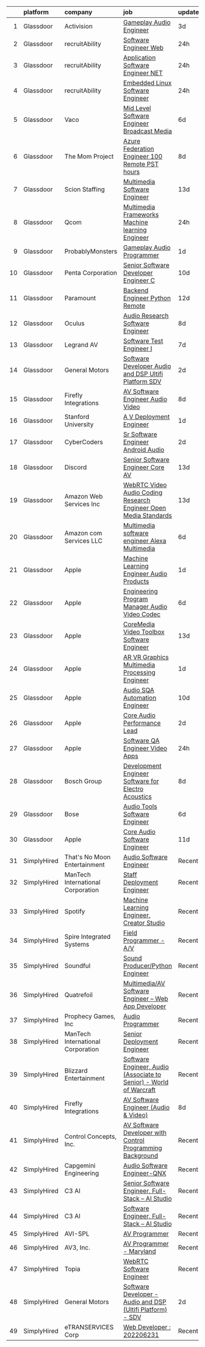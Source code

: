 

|    | platform    | company                           | job                                                                                                                                                                                                                                                                                                                                                                                                                                                                                                                                                                                                                                                                                                                                                                                                                                                                                                                                                                                                                                                                                                                                                                                                                                                                                                                                                                                                 | update_time   | location           |
|---:|:------------|:----------------------------------|:----------------------------------------------------------------------------------------------------------------------------------------------------------------------------------------------------------------------------------------------------------------------------------------------------------------------------------------------------------------------------------------------------------------------------------------------------------------------------------------------------------------------------------------------------------------------------------------------------------------------------------------------------------------------------------------------------------------------------------------------------------------------------------------------------------------------------------------------------------------------------------------------------------------------------------------------------------------------------------------------------------------------------------------------------------------------------------------------------------------------------------------------------------------------------------------------------------------------------------------------------------------------------------------------------------------------------------------------------------------------------------------------------|:--------------|:-------------------|
|  1 | Glassdoor   | Activision                        | [Gameplay Audio Engineer](https://www.glassdoor.com/partner/jobListing.htm?pos=114&ao=1136043&s=58&guid=0000018248badff789098ccbf57f7765&src=GD_JOB_AD&t=SR&vt=w&cs=1_14c2f688&cb=1659077583193&jobListingId=1008028741708&jrtk=3-0-1g94blo1gi15s801-1g94blo20grjh800-4933dff44d5a629c-)                                                                                                                                                                                                                                                                                                                                                                                                                                                                                                                                                                                                                                                                                                                                                                                                                                                                                                                                                                                                                                                                                                            | 3d            | Woodland Hills, CA |
|  2 | Glassdoor   | recruitAbility                    | [Software Engineer  Web](https://www.glassdoor.com/partner/jobListing.htm?pos=110&ao=1110586&s=58&guid=0000018248badff789098ccbf57f7765&src=GD_JOB_AD&t=SR&vt=w&ea=1&cs=1_5b5dbbf2&cb=1659077583192&jobListingId=1008035747400&cpc=F41FEAB56D215062&jrtk=3-0-1g94blo1gi15s801-1g94blo20grjh800-d832986876ab2981--6NYlbfkN0CGG9KWCDlpnNsyBDyIiP_Q0811kl3MMa1wmNp0I1WtkTaTZU1gJWaiKEGe9oYuZ3BjLho1ZxMLia6KVzl2O9ZygYvsGEcuMnSaYBXUNJUHRWg2M-zH6gtJi7bc9ui5sIt2ldrg64g94iYn535LnDpFAqg9uyoBT4cUsB7UiK3ZJJgvlCgoOPOCOEEXdVkox41Z6jL_NWNxeierndtuQyOHtRb6Ybphoz1zUgRZlJdLq3WRx-ILT0gmXg1P0i84zg7Ukz6n_7eAiSM_25DbnZ-uD82gnz5CiVZr_097R30OusY3zk5Hci-6zP92DHPb6XpzHPM-e_twcjSMCADpeVvGiTishNEV_P1uFv_b6XT5mFRnQJemi9zxDEAlr9n6rB3XSUoza0Bmzll9gXrsGJH5cH0T-g3EZ8cGQiCxjExaI_-f0Q29rF6YRo9BeJD6NN_1f7Nu-cGz0W7aanUXwTRX6RXQ0--ztB95VZ-ZyXHyb_3Cl3FoC44JmD5HjuqaGpwt5vRZ4hwx3w%3D%3D)                                                                                                                                                                                                                                                                                                                                                                                                                                                                                                                       | 24h           | Anaheim, CA        |
|  3 | Glassdoor   | recruitAbility                    | [Application Software Engineer  NET](https://www.glassdoor.com/partner/jobListing.htm?pos=112&ao=1110586&s=58&guid=0000018248badff789098ccbf57f7765&src=GD_JOB_AD&t=SR&vt=w&ea=1&cs=1_93c3a39a&cb=1659077583193&jobListingId=1008035747397&cpc=F41FEAB56D215062&jrtk=3-0-1g94blo1gi15s801-1g94blo20grjh800-8f2b5ee787b1f404--6NYlbfkN0CGG9KWCDlpnNsyBDyIiP_Q0811kl3MMa1wmNp0I1WtkTaTZU1gJWaiKEGe9oYuZ3BjLho1ZxMLiSuT-pfVb8xWPom-eSoxVGr5DJ0rtkQEl18qN8YFoaSPeNGrjRsySfRsvDSF1CDdI_mL0xWACBuIr4_cCDZ59YC2ih46r8wiAv5yfVQSxyaOdmEiKE3KUygoJFCmARo8OQHUJMG2GOt5bBNZMkTGwVMNxRyX3W89hIXbI7QnQUm0cA-n9XJihqMG6jl8CY-9jkwVpCueOte4_XJRuyIkSE7XtcDmPkck5DPIoGc-8j6LxF8JQsuU6puXZ02aDE4LXuoUrHKEm7c2AQFVHkZtycR1BCLpnjnvfTRqzBHZItNc_lMI3ZPnyIpO7UmBVTxG3hwQ_x5Mo0z4fYJgJJf6I_MDAR_oCPwgcNzexelUQPpbLiXWy2hTI-hBsJHM2At7WJyLcjXIvCIOrNVEZaWeYeSngmbydIIf2O8aoo06PufCVLdRmFCBe4fDOzJ8HB6kYw%3D%3D)                                                                                                                                                                                                                                                                                                                                                                                                                                                                                                           | 24h           | Anaheim, CA        |
|  4 | Glassdoor   | recruitAbility                    | [Embedded Linux Software Engineer](https://www.glassdoor.com/partner/jobListing.htm?pos=113&ao=1110586&s=58&guid=0000018248badff789098ccbf57f7765&src=GD_JOB_AD&t=SR&vt=w&ea=1&cs=1_32287b8b&cb=1659077583193&jobListingId=1008035747401&cpc=2CAED5C921A5F994&jrtk=3-0-1g94blo1gi15s801-1g94blo20grjh800-293ee16ce5c4f492--6NYlbfkN0CGG9KWCDlpnNsyBDyIiP_Q0811kl3MMa1wmNp0I1WtkTaTZU1gJWaiKEGe9oYuZ3BjLho1ZxMLiRI4bM-rWIzCpFTfvkYYhrwmEwgZ5J0WcathVyqkw5uFCq97W0yKFR8p-t4p5axcOZRg06F3uXWiHCtynwDh1M3RJGwgbfL1c_Kcm9x4Ao1iMutRN9DxDHr2FhfM-3blgmx0LchCxzEVxSvBDUp8qM3npdl4hYZ0Exxu2x_RR84eY15y7nnAWfzygeYoSwIgjn791ieqz43Cz6rwVlqFzXU8Xx-4tJHdTE6-8_Kn_3n_dFdnEZvVIGpYLDzNmzbt5oZYpDprvgeCus5VqOsgBvDVRFK8lLMF6Wz4k73QSvGZrWvDSMsVI15rjSNolVsewllfouGvPi91YQGzVXrqqSObf1XZb_ZL8tv9u48ncof0WjbnE-lnUbOtzEbmXVlTv8E3tbo6MqiUsDg1W6rHe9qoX81ZmxKihdX7MltDiM83ENJmLKN0Lucyeak4Iobl7A%3D%3D)                                                                                                                                                                                                                                                                                                                                                                                                                                                                                                             | 24h           | Anaheim, CA        |
|  5 | Glassdoor   | Vaco                              | [Mid Level Software Engineer   Broadcast Media](https://www.glassdoor.com/partner/jobListing.htm?pos=109&ao=1110586&s=58&guid=0000018248badff789098ccbf57f7765&src=GD_JOB_AD&t=SR&vt=w&ea=1&cs=1_16b1c3fa&cb=1659077583192&jobListingId=1008023491914&cpc=334ABAF5D42DC775&jrtk=3-0-1g94blo1gi15s801-1g94blo20grjh800-2c1164aedf14680d--6NYlbfkN0D_sybMACCpf9B-677oK5j6rPldVB6BlrVvFjO_o-GJZbzuF-qh4PxErFUqfUsv_6uq3yj-33fVAxdJpDEnhEj4Go-dQXG2i_nhdrozdxOLclYIRSSSNJiq9UBc2R3iAXgSLoloWxVkJR526trhTG__PWL5HPc0h23cLdACsLcDpz6wkqU4u1lorsS3YI19Q1EMqROnXFtZTpRSOBKgblEsvMBLFaBRuCXPFvV1LeqmJ009DG1NZr8XL1Y2SUyGQqWclUDxmKK2kXl2leIhhLTE-7gtW7HnWP2V-Q1EvKESEuG-o9gmt6qOYisSldocD8mdBrtLJScKmAd8IqbdBSG3EyC1CDQA4J_iTFsm5qlhgKr_wr8CaCpj7C3VVtEqR6P97rlwXaxDu_LxnFs0pObzDe0vAn-ingX6ayGbsrEghPoLkwrXR0zvlaWaUG-xTHcdO2x-prU8MWS4KSifbJsvTThANMIYcpgWdDeB4eX7hlaHVHhd2PDE1cJdecNtOluoDEJzQc5cKB1xD95_RMmnT4mB82_pO_d3ydz2NVfbrg%3D%3D)                                                                                                                                                                                                                                                                                                                                                                                                                                                                | 6d            | Raleigh, NC        |
|  6 | Glassdoor   | The Mom Project                   | [Azure Federation Engineer  100  Remote  PST hours ](https://www.glassdoor.com/partner/jobListing.htm?pos=105&ao=1110586&s=58&guid=0000018248badff789098ccbf57f7765&src=GD_JOB_AD&t=SR&vt=w&cs=1_1ff46bf5&cb=1659077583191&jobListingId=1008018551550&cpc=B101C867B3EF2D75&jrtk=3-0-1g94blo1gi15s801-1g94blo20grjh800-dc1b835558c53ab4--6NYlbfkN0BDp_epf89aHDQhKpPegNJQ_ldQpEFZQsM9OcONMGxWx6pU56EKHF58QjVdAUvn2gWVmvAd_inPnavJ0bVsH-kOUhtfeaiiWnfEkkNGQnNDedJUM2yoGCcoy_fT76vHmBA4pusH6HeHidQSpJPEvFPERgE8T-oEVjc-JVNiEzXXG7cjIqstu1zSW9ZQfbZw4qY-AmabesORsHoZ2dpJrgU7qbMuklYgRKi2Y4yu-0JJpECQxUEBaICUXO17V8HCVQkq2qxFry7LeN0sXT_BTv8yOrshZUs8i3AaYi60rVJzFO_j-i1G1k4-94wP2rEU5GevGgNe_bModIb0le4suXEMFQko5n_shmpNBTBeQqYnmqg0lTddARLsdBPn7rAa6ZywnUetKiQTsWwrQijLJRsEczkv_QQNSGHFKHKht6VrvlsUc8xhHho9OUl6gRqmaDIukqgFzqHgoOl-EBv3mqL2C5ywnsOAHaY7xf1h_43jBZLkqu2wo2pYQsk3eiyB_GIttKi-cKF8erx0PuMSz9GU6xA-Za12bJpReQ4VDV9O7JQNPHDH1I8_Cby_mjRgj6PTCyU3D9G5QA%3D%3D)                                                                                                                                                                                                                                                                                                                                                                                                                                | 8d            | Remote             |
|  7 | Glassdoor   | Scion Staffing                    | [Multimedia Software Engineer](https://www.glassdoor.com/partner/jobListing.htm?pos=103&ao=1110586&s=58&guid=0000018248badff789098ccbf57f7765&src=GD_JOB_AD&t=SR&vt=w&ea=1&cs=1_3369fcc5&cb=1659077583191&jobListingId=1008008577735&cpc=BCC169F53084E245&jrtk=3-0-1g94blo1gi15s801-1g94blo20grjh800-86843f5f6ef372c1--6NYlbfkN0AxNjU9wWOnkzYrjpAN9mGGJnqCtvXlnsxswceXA4p8arctmlbenC8IxdF6uPF1Mr83u4JysOfJ9jXAqcnIyixLc8sR0avTryqxqhsjIuS_un4kaGkiHc7oTRCi6_p0ngKXsuD1TtQf061AssfLmW1cSOet3uXlgmtmcBNsC50wWKsM4fI2YMC2BuoxOcg48GcATSZs_mNW4ZERBHOaNTCZMdgexdkH0_ce1UKWgAYdTrFiYPoup50opqnCMcxBFkZpuj4H80ftpQ7FuGuXhhe3L0KE8iOsgL--mmrvOqh27ccrX-1o9xvwW_6NFsfgXV6TBH3vbHOMbjiRAX9neIJo380USXHwFcvP4Ogn3W54PVmJ0Q4bKgPxtGczOL02TLpMcYAeMM7IK5bsZd_Vz7Bs19OizMiJwBhTQagfrvCSLAcFtubFDjgLdS7Szk84z5MFMi49iwmvTzKuhnJaTzM4IwJjMZ-r8TuLR6eJ8wnXqlnTbdPe8KeKJEaydt_6cmet8SHyzmUmBg%3D%3D)                                                                                                                                                                                                                                                                                                                                                                                                                                                                                                                 | 13d           | Redmond, WA        |
|  8 | Glassdoor   | Qcom                              | [Multimedia Frameworks   Machine learning Engineer](https://www.glassdoor.com/partner/jobListing.htm?pos=129&ao=1136043&s=58&guid=0000018248badff789098ccbf57f7765&src=GD_JOB_AD&t=SR&vt=w&cs=1_1723f7b4&cb=1659077583195&jobListingId=1008036936094&jrtk=3-0-1g94blo1gi15s801-1g94blo20grjh800-139959b0956e6886-)                                                                                                                                                                                                                                                                                                                                                                                                                                                                                                                                                                                                                                                                                                                                                                                                                                                                                                                                                                                                                                                                                  | 24h           | San Diego, CA      |
|  9 | Glassdoor   | ProbablyMonsters                  | [Gameplay Audio Programmer](https://www.glassdoor.com/partner/jobListing.htm?pos=115&ao=1136043&s=58&guid=0000018248badff789098ccbf57f7765&src=GD_JOB_AD&t=SR&vt=w&cs=1_152ce546&cb=1659077583193&jobListingId=1008033886214&jrtk=3-0-1g94blo1gi15s801-1g94blo20grjh800-d9820e05f0459027-)                                                                                                                                                                                                                                                                                                                                                                                                                                                                                                                                                                                                                                                                                                                                                                                                                                                                                                                                                                                                                                                                                                          | 1d            | Bellevue, WA       |
| 10 | Glassdoor   | Penta Corporation                 | [Senior Software Developer   Engineer   C  ](https://www.glassdoor.com/partner/jobListing.htm?pos=127&ao=1136043&s=58&guid=0000018248badff789098ccbf57f7765&src=GD_JOB_AD&t=SR&vt=w&ea=1&cs=1_32b574f6&cb=1659077583195&jobListingId=1008012139422&jrtk=3-0-1g94blo1gi15s801-1g94blo20grjh800-d2b6598b37c4349b-)                                                                                                                                                                                                                                                                                                                                                                                                                                                                                                                                                                                                                                                                                                                                                                                                                                                                                                                                                                                                                                                                                    | 10d           | New Orleans, LA    |
| 11 | Glassdoor   | Paramount                         | [Backend Engineer   Python  Remote ](https://www.glassdoor.com/partner/jobListing.htm?pos=121&ao=1136043&s=58&guid=0000018248badff789098ccbf57f7765&src=GD_JOB_AD&t=SR&vt=w&cs=1_2649a767&cb=1659077583194&jobListingId=1008009866952&jrtk=3-0-1g94blo1gi15s801-1g94blo20grjh800-bc754100c4c9abf7-)                                                                                                                                                                                                                                                                                                                                                                                                                                                                                                                                                                                                                                                                                                                                                                                                                                                                                                                                                                                                                                                                                                 | 12d           | New York, NY       |
| 12 | Glassdoor   | Oculus                            | [Audio Research Software Engineer](https://www.glassdoor.com/partner/jobListing.htm?pos=130&ao=1136043&s=58&guid=0000018248badff789098ccbf57f7765&src=GD_JOB_AD&t=SR&vt=w&cs=1_4fdad738&cb=1659077583195&jobListingId=1008017393220&jrtk=3-0-1g94blo1gi15s801-1g94blo20grjh800-6725b1efade4b900-)                                                                                                                                                                                                                                                                                                                                                                                                                                                                                                                                                                                                                                                                                                                                                                                                                                                                                                                                                                                                                                                                                                   | 8d            | Seattle, WA        |
| 13 | Glassdoor   | Legrand AV                        | [Software Test Engineer I](https://www.glassdoor.com/partner/jobListing.htm?pos=118&ao=1136043&s=58&guid=0000018248badff789098ccbf57f7765&src=GD_JOB_AD&t=SR&vt=w&cs=1_1d6286c7&cb=1659077583193&jobListingId=1008020063938&jrtk=3-0-1g94blo1gi15s801-1g94blo20grjh800-0d8343df0ec0aa3a-)                                                                                                                                                                                                                                                                                                                                                                                                                                                                                                                                                                                                                                                                                                                                                                                                                                                                                                                                                                                                                                                                                                           | 7d            | United States      |
| 14 | Glassdoor   | General Motors                    | [Software Developer   Audio and DSP  Ultifi Platform    SDV](https://www.glassdoor.com/partner/jobListing.htm?pos=120&ao=1136043&s=58&guid=0000018248badff789098ccbf57f7765&src=GD_JOB_AD&t=SR&vt=w&cs=1_654ffa83&cb=1659077583194&jobListingId=1008031180178&jrtk=3-0-1g94blo1gi15s801-1g94blo20grjh800-8595829da8f1ae67-)                                                                                                                                                                                                                                                                                                                                                                                                                                                                                                                                                                                                                                                                                                                                                                                                                                                                                                                                                                                                                                                                         | 2d            | Warren, MI         |
| 15 | Glassdoor   | Firefly Integrations              | [AV Software Engineer  Audio   Video ](https://www.glassdoor.com/partner/jobListing.htm?pos=101&ao=1110586&s=58&guid=0000018248badff789098ccbf57f7765&src=GD_JOB_AD&t=SR&vt=w&ea=1&cs=1_cff8c428&cb=1659077583191&jobListingId=1008016810687&cpc=7E69D0A57279CD4B&jrtk=3-0-1g94blo1gi15s801-1g94blo20grjh800-ede825354504ebea--6NYlbfkN0CJTHzbIAHSyXxiHmYK_TnQchCbzo3OrK2GLYjXk8bP1_eUBT7URC43d18oEHegYHL6LbXjiln6EQQhTRWsdOCMxpTXOOIJd-ft-zYjyaBTKfiqz6OafoxtmKDMYFh1B38HLHoVwoYXE1SZXhsSytJsWu0ZE3lBwF7-k3HlclxlX7e6qCLCO6Frt7NfenvtFhANMRJoMYuuuciX5NYKNFlDSTXSblgM4P_lntqqL-rbnVuwdS9GTuszaTEsq83dNBEQlktZ0Cpkmc2tEcwuscSM9m0jXBcwe5BbOixLWJJ4TTR491sHKYtdKh0_wNey0QUdpkiEoNWzvoDJmmXtuex29hKwh_zBJvqd4kAq2PPrzdw89Josg8qDsGRpiDT19YL8kruGUu6OKR7fU2lvQI-vI3Qqz4k2gEn1Y1V4QninOzsHllgO6cziKxjGac5o0Ae1KPXmN3_I0qHrxtM_APSG38NNt5KSc6xixP4w8wQ7HGy9ATYZthCrC6RfHhXAtamqcDmLo_vnMK49sAOmjTYl)                                                                                                                                                                                                                                                                                                                                                                                                                                                                                                     | 8d            | Middlebury, IN     |
| 16 | Glassdoor   | Stanford University               | [A V Deployment Engineer](https://www.glassdoor.com/partner/jobListing.htm?pos=119&ao=1136043&s=58&guid=0000018248badff789098ccbf57f7765&src=GD_JOB_AD&t=SR&vt=w&cs=1_052f79d1&cb=1659077583194&jobListingId=1008033533067&jrtk=3-0-1g94blo1gi15s801-1g94blo20grjh800-d5909d11ea1ebe5c-)                                                                                                                                                                                                                                                                                                                                                                                                                                                                                                                                                                                                                                                                                                                                                                                                                                                                                                                                                                                                                                                                                                            | 1d            | Stanford, CA       |
| 17 | Glassdoor   | CyberCoders                       | [Sr  Software Engineer   Android Audio](https://www.glassdoor.com/partner/jobListing.htm?pos=111&ao=1110586&s=58&guid=0000018248badff789098ccbf57f7765&src=GD_JOB_AD&t=SR&vt=w&ea=1&cs=1_f200e771&cb=1659077583193&jobListingId=1008031372206&cpc=C4A69CCDBB3B9599&jrtk=3-0-1g94blo1gi15s801-1g94blo20grjh800-7b1f09c30120f7d1--6NYlbfkN0CpFJQzrgRR8WqXWK1qKKEqALWJw739KlKqr2H-MSI4eoBlI4EFrmor2FYZMP3muM007RrdafLUGIHsKgXhtU7HscedX8ggTr98qVTlx9jzy59BRba50st65duFyB0ZVhsvMJKCkCful77D3E7j0xL3bKUm4I_wx-m2UQ6tDQ6D4p-EdjJbOe6H-HIyo7FDC_AUwHSxMFxN-G7HHPIwQ8_FpLl1-ailtqaq7Iu9wFtsquEmFHvZKgoKe6LK9GcQWXp9aL0xm87Pt8nbaPqehqpnMf76l7bQBQyBjr1WWaJES0tOdvgvUtVULnbcj3GX5LiyyKJO82hlDRAg7KRkeZj2cLnDDZjS2LEoS1XyAFUa-Q3IJnqqwdA0UqLfnm_YH5l4OHHELwszUpvi3URIU0zgX_g3G5ZM_jnciOZOrWF8Q321tuNBjpHtETf6RyOTaTed3CS75PgSFmCKadyOJyPA8iVFR9Kji5wsj9mngmxWMsGozvrv-blrxfrw9xrmItfIIzNgJikootPTZGfQTndf1tJKI-I2a-VuekUUo4FItdjSGU8pwbaAtYgLCtixAtNFbaNBddapSejBnv8y27TCFTSguZTqysCk7KW0D1jdz4Hm921g_weYoQrVT_vaPuPgGZmxxkq0dnRSCf8b8kk24DacLGqns8D3vmPVUKB6YSOWAOz4NXycUymV8Kf0rUBRI97j8uGIvKgGJRUYJQeLpG2AnvHMlVzpnC1577INd6F4QfTg46ruhivMmxV-iWifCGXHBrPJvzmE_Akhm5_tW7GqvjdxsW9sKIyoPn-9H-rP045jWtrVOUmsG2miqKZ4xgLRU836prX1V8OAdP7LBdPszcZajcDvcKtDGPz8Auoc3Mhzv3u-foTlEyHDYETUAwgtiwMFpgG7oJF0Var7vsRcOYEBiGoQPPW0EqnomOTMz70hNBEnFwXRj_SPPzm7bElP0xSHZQ5n6znXFtWiLGZMaLO2ULc%3D)                      | 2d            | Encinitas, CA      |
| 18 | Glassdoor   | Discord                           | [Senior Software Engineer  Core AV](https://www.glassdoor.com/partner/jobListing.htm?pos=117&ao=1136043&s=58&guid=0000018248badff789098ccbf57f7765&src=GD_JOB_AD&t=SR&vt=w&cs=1_3f407a02&cb=1659077583193&jobListingId=1008008919964&jrtk=3-0-1g94blo1gi15s801-1g94blo20grjh800-6663af86e7a690b2-)                                                                                                                                                                                                                                                                                                                                                                                                                                                                                                                                                                                                                                                                                                                                                                                                                                                                                                                                                                                                                                                                                                  | 13d           | San Francisco, CA  |
| 19 | Glassdoor   | Amazon Web Services  Inc          | [WebRTC   Video Audio Coding Research Engineer  Open Media Standards](https://www.glassdoor.com/partner/jobListing.htm?pos=126&ao=1136043&s=58&guid=0000018248badff789098ccbf57f7765&src=GD_JOB_AD&t=SR&vt=w&cs=1_31f4c637&cb=1659077583195&jobListingId=1008008707219&jrtk=3-0-1g94blo1gi15s801-1g94blo20grjh800-9c2a35bc84563ab9-)                                                                                                                                                                                                                                                                                                                                                                                                                                                                                                                                                                                                                                                                                                                                                                                                                                                                                                                                                                                                                                                                | 13d           | East Palo Alto, CA |
| 20 | Glassdoor   | Amazon com Services LLC           | [Multimedia software engineer  Alexa Multimedia](https://www.glassdoor.com/partner/jobListing.htm?pos=125&ao=1136043&s=58&guid=0000018248badff789098ccbf57f7765&src=GD_JOB_AD&t=SR&vt=w&cs=1_ec4ba5cd&cb=1659077583195&jobListingId=1008022814790&jrtk=3-0-1g94blo1gi15s801-1g94blo20grjh800-99c98c0c18aee612-)                                                                                                                                                                                                                                                                                                                                                                                                                                                                                                                                                                                                                                                                                                                                                                                                                                                                                                                                                                                                                                                                                     | 6d            | Sunnyvale, CA      |
| 21 | Glassdoor   | Apple                             | [Machine Learning Engineer  Audio Products](https://www.glassdoor.com/partner/jobListing.htm?pos=102&ao=1110586&s=58&guid=0000018248badff789098ccbf57f7765&src=GD_JOB_AD&t=SR&vt=w&cs=1_deced620&cb=1659077583191&jobListingId=1008032497230&cpc=B076152010A3B66C&jrtk=3-0-1g94blo1gi15s801-1g94blo20grjh800-2233220038d1d842--6NYlbfkN0BvKrLyj5gPmtZO9T8euul8TCxuuKNOtzRJOomxnwSEodTz2Bc-sPZl8WPllYOnI2jMOUC5unZTn1X2Ml_o7yeoma_00Ty-rqNS7fUgPCpb3cL61x2yRpuG-9qblstdrin2xKRXHsl_ACE1WmxcruYDX0jrMBDGKb_N8QaO8-ChzEoVRelyJSoHLdRMttNPlgmiGU44fdh-JGPKztP0cvjUaCrmIGIYJGU1z2vc4AfQ6JBayET8e9cEKAuBnm416T1j-VjxIdudICuRoCxDh3DHIBXyIHBotb7ZsYAcA6kFY6O0i9nGLVp8jQdMxavmvdkeiw8j94dOr5KNanNoiySseptH4fz1ERln4MDsgfdlw5OV3udiFPBzFcIDWfWfHiIfE2G44aNRenFNRzN1gy6LLN4NH5PO2FRfWljkhVo1ZPMbaeWl7QW3fbE86PqP4UAY3WRTJQEq-sZ1CNUNuYeBlSY57I5IuvOnJjahDpnnyfzth3tIo9Q5PymdoK1CvJdIZZKYzDtSjjLpEsG1czTfJ0XVTuL9XOJQICugzYfzpYYpwTNuSMpCk1M8ZSwUufqdwKAmR002DS_ue2nrv0AWaubAlz_T9Ry7KJoTvz7XKBxKN9KTIHt0GcsyPlh9rtOh-RkNFt_U35ULX1Bst4xWUPUZUvrPRRfwTUxT8GF9WbuKsAA9mQD1x0UrOGD8aZRHe4T0pmEXT0-ewsHywc8BMLMu1jOeLeQljqqr6MuH6K1fGhOgRwM7Yt_3H6FyH6USgziX1iEl60Q_oGos0zSwgSSRTfQj-xequIdM2iQKSYMhHEPKRQj40xoiVNL1JJdTckYmUKwGfTvfQTJ22pE0rzJ3n9clEQbOSgAHcN4_Bxt3PpMkNXp5Kt2uesHI75azUcGBjfoZSs0wK_ZE_Elle5nsDeoUMN31BTxQhvBLDyIYgCKcKUsUIHRMu1rZEA4-PKQ1LezNdgtmlNRnarFmL9TIY9lhI0A%3D)                       | 1d            | San Diego, CA      |
| 22 | Glassdoor   | Apple                             | [Engineering Program Manager   Audio  Video  Codec](https://www.glassdoor.com/partner/jobListing.htm?pos=106&ao=1110586&s=58&guid=0000018248badff789098ccbf57f7765&src=GD_JOB_AD&t=SR&vt=w&cs=1_aa7708e5&cb=1659077583192&jobListingId=1008022113387&cpc=8795CF9063CD573D&jrtk=3-0-1g94blo1gi15s801-1g94blo20grjh800-971a58e92b8283fe--6NYlbfkN0BvKrLyj5gPmtZO9T8euul8TCxuuKNOtzRJOomxnwSEodTz2Bc-sPZlADHp0xxmf8VvC_9n7__N-GBNTWFrNoRta5Vqzr78Tw-Rk5LTzpATs3WCUWuZYgJGwd0PuuSiO13ouRrSmkvapG3--HjY1XEHjTkF1vSIipamUnG7dLq1Ed5KseL19goWTxKseFJ76oCaZx4knilB7DvvFC7NtQAVuvGLjzwOSyj58oUHdoi-YqpvqAHeNNwXHwtYl-P-ue6lFglNFhXd1OqctElRnnWcI0AkA-XToo7AcrOK22o8UxbBLS6HxTUQBuiVMllmymHnzU1Xa_FZimEJ3rkA00rfu-WEUWzjvoqhBAh-2acquDm9qH2RcbRmhKqa7wbUCYhCAlRZNkjBIohm5HsDE9HiDcuMLf2-hj3Eiu-wixfjIzAcnsowgz9XF_unLZHaT8hcmIjvcN6A80fbO1RptVMZIHo3F9B38PB_FYN_Y5qKRrdksg4aBeXu6fuD0y6rTj700AxEwwal2DVg7ELQBJjLdOmW8iDcevzfmjQNw4Z3qAxP_Y1GvpA7XCYdwTWud12c6yr9ggvoFsMRuVns3-4GyagxbXIzVriOJs845bNGDRvOt81FvCHw13Pv6HxjaXYWiBCxD_EdjDHR0Vqk-w_5wTbyg5ipLQ1x1t_wdiemuDAVvdY6nK2bK7q43Wqou-fLWRigM-2WM2avRFAthWE_AchN3aBmPWoPtiHxs4RFdl_9u6gnx1GwJcX2YNqHuH0RwaRBgkF2lyz5-zE9ywsHLCGR5dMv62JLIxERJWMpgx2YhAQH-g5M6l3OIkDB5ohzTmxFALtrOK6X8WI4wAM4igPbNue_Tl_McpoPie2Xv9CgvBrLOZ_b5TJbmoelraDxNEg7lt3ZL-z-ZffrnfR-C6nMmXjYw6wSMQxVdrURbH7lla5PyqJN81QiJkOna8le3XUiWZBWD6r6bVQavw7D88S4zNwGONRAO7Ra6Xgvwg%3D%3D) | 6d            | Austin, TX         |
| 23 | Glassdoor   | Apple                             | [CoreMedia Video Toolbox Software Engineer](https://www.glassdoor.com/partner/jobListing.htm?pos=107&ao=1110586&s=58&guid=0000018248badff789098ccbf57f7765&src=GD_JOB_AD&t=SR&vt=w&cs=1_95b288fd&cb=1659077583192&jobListingId=1008009138645&cpc=FB7E4A1762AE5BEC&jrtk=3-0-1g94blo1gi15s801-1g94blo20grjh800-1f9cfe7e86b5b2a0--6NYlbfkN0BvKrLyj5gPmtZO9T8euul8TCxuuKNOtzRJOomxnwSEodTz2Bc-sPZlC5mDe-NOaJhD_Bkt0MftzV6HNkf3iH5C-gDV5Z6RmFNLmPBZAnWt4LqG2FsQJus6ufqmPnE6A0izbS0UuNxE5wCPoBM2bGBI9Kq0K8JSkf-6Pb_JmDENLl4Oq05xQAKqEqDdJKH3bS2vevw8fT-5a-5tRh04RqxvE7y0lb7F51LFqigkOgOdlbHOvGSk-GiXxkg1VkO8UKStphNv3vHg3lMpYm7w8Xo9IuOGik9G0rT2id1uYK34TtC7G-JYMETMS25eIbMkuZRJ8OgvRnRCWZ-gmbGrrnH1xtfrCUGehM9_IpLNpEb3PkaIvV_1roOVdQAO7Ma3crqv1UyV-WjHjy2i9kMEufU_VwSoIQIbQVHcTCeuHEmK9d6mF701lNUM-lZ1IHMekWc0qG6eTM2aYBsICHEtrWKSSmfv82OtkZOiPwoCEB_XJ3M0_8fvI38virNiw2iFpgl5X3sKup0_lNMkB102hSYXampsEtJsoh_AjpFnbSyP6grSfkXJorkd6ebnXukd9m_8vM3wvW4mmKD_BUsV7GOXuJ6hzfM7CzTkkWfHX_gXsXVMbxqDB1V2QsEO_q7rvqKqCyd99CR7eFdLcBsxLxves6DMKtPHH_BvFcnjz88nYxTrzG5KXQXoHiVySnPPQL-g8QlKiwLCW0ceE0seRqbiMVZPHqs-YRsvnxu08ZWiiweYHvyJzW1uisls-2K1iWyT1eAdbbcpkPRFfK3GOzUlG5uWrE59QykgD5qsn-KgF0zg6f-NxlG0OYeehvVJxobiUsfY3rTzoVtRs56IgcranigkmzPew1OqlgsuGIPP5UXX-0jBBFzQCdF6TbryqcK4jJ6qsrFlhKaVO1DC_SLCSHXzrzvMCKsOCp5FlbmfOnAuynMBFVR4rJClP0_NeWGP-SO6UU7lZ0uDBIbJo8QKDL29hfVVkyA%3D)                       | 13d           | San Diego, CA      |
| 24 | Glassdoor   | Apple                             | [AR VR Graphics Multimedia Processing Engineer](https://www.glassdoor.com/partner/jobListing.htm?pos=104&ao=1110586&s=58&guid=0000018248badff789098ccbf57f7765&src=GD_JOB_AD&t=SR&vt=w&cs=1_17d734ff&cb=1659077583191&jobListingId=1008032497095&cpc=6FC5BA77C9A4CD78&jrtk=3-0-1g94blo1gi15s801-1g94blo20grjh800-ee63d9d4ac343a86--6NYlbfkN0BvKrLyj5gPmtZO9T8euul8TCxuuKNOtzRJOomxnwSEodTz2Bc-sPZl1dBMH13w-jOVIUJfB68hBLvZttX4OgzN4diY_Pom-07bSo4ZOVvIj0x2-smqJW-iq5ZWzBMAhPEo-16R9qIlsnFkY-mDXvuFzravF9z86nK7pfjDKOpDQIGKyRnD8kWufxzBULISc3tsguFEJ7A19niugaczTcBNawLCf8-hjMOJk30j9Sg8nqWy-oyAPx7knQQxDk5nhFuSnnEphPXiQTdrUTD8973JtZrgtztcBIbMZ4i8sagW7bWCC4ZQPL5mdHSbjJqye-5jTLpM4C0lqajkZv3rLRwYB0MctZqZ02kVx-1wIiCugpS1uNUwqTVSm7psfIFtd5pClsHpqloUA46IxWNs8ijEHqdTbO-vK5Sz_UniNixW320R0u_-QojT63AvPCUyVK9DbUTGeF6txwSOwte4euB33lz9waT5DHa0Vmx9iuzMwe5kNnYgJ9TThujk1E7Iiy20muNHoMeOvF3R7eVu8MYTHkX_aeADqv_8NU52ZEBuCPd4p4vS4Ret4DkP2Ob7tGw8DKRoX2VdOL-JjowScSwxB3oh2E8n05CN_1cRASCve9D_qbRm8er6BoPdoCmyMlZOSg_TG5ZVbeyD_FNWGq9T-baPy-GEIGbGVinsm1hhqkBV3yE2sgGmgKxaNU3NRs9arRFdWg9QTxU_csed8ILhP20TV46jqs6Vc9C5s7myluCCSBCQqtyrqj-IvJTlJz98rPnNl-W134T-Ks3jThehrCE-T_ZkWOb4ZAaobOaplXD2TIkR3VHsLpavrmiDtPlj0kzDHG7GCgZxyM3llFQvhUQjlSeaLLDYmRjVDaprX0fFeRp80vRPyHdOeL-11zprPpXNbCa2Y-Ws7OlTztukYG0gJwd7MgIcxumfK9cpiHgetKCiWQrnYl3RLy5Z8rnHhJAzvocbROP7sr_dH2tsvGR8e6TlP6w%3D)                   | 1d            | Seattle, WA        |
| 25 | Glassdoor   | Apple                             | [Audio SQA Automation Engineer](https://www.glassdoor.com/partner/jobListing.htm?pos=124&ao=1136043&s=58&guid=0000018248badff789098ccbf57f7765&src=GD_JOB_AD&t=SR&vt=w&cs=1_25869b6e&cb=1659077583195&jobListingId=1008011764317&jrtk=3-0-1g94blo1gi15s801-1g94blo20grjh800-a0630f947329ed7a-)                                                                                                                                                                                                                                                                                                                                                                                                                                                                                                                                                                                                                                                                                                                                                                                                                                                                                                                                                                                                                                                                                                      | 10d           | Cupertino, CA      |
| 26 | Glassdoor   | Apple                             | [Core Audio Performance Lead](https://www.glassdoor.com/partner/jobListing.htm?pos=123&ao=1136043&s=58&guid=0000018248badff789098ccbf57f7765&src=GD_JOB_AD&t=SR&vt=w&cs=1_dc904122&cb=1659077583195&jobListingId=1008030184964&jrtk=3-0-1g94blo1gi15s801-1g94blo20grjh800-79efdde921990352-)                                                                                                                                                                                                                                                                                                                                                                                                                                                                                                                                                                                                                                                                                                                                                                                                                                                                                                                                                                                                                                                                                                        | 2d            | Cupertino, CA      |
| 27 | Glassdoor   | Apple                             | [Software QA Engineer   Video Apps](https://www.glassdoor.com/partner/jobListing.htm?pos=116&ao=1136043&s=58&guid=0000018248badff789098ccbf57f7765&src=GD_JOB_AD&t=SR&vt=w&cs=1_cbc4d062&cb=1659077583193&jobListingId=1008036903126&jrtk=3-0-1g94blo1gi15s801-1g94blo20grjh800-8f50143e1a01752c-)                                                                                                                                                                                                                                                                                                                                                                                                                                                                                                                                                                                                                                                                                                                                                                                                                                                                                                                                                                                                                                                                                                  | 24h           | Cupertino, CA      |
| 28 | Glassdoor   | Bosch Group                       | [Development Engineer  Software for Electro Acoustics](https://www.glassdoor.com/partner/jobListing.htm?pos=128&ao=1136043&s=58&guid=0000018248badff789098ccbf57f7765&src=GD_JOB_AD&t=SR&vt=w&ea=1&cs=1_67ba3077&cb=1659077583195&jobListingId=1008018898570&jrtk=3-0-1g94blo1gi15s801-1g94blo20grjh800-f418d82148d04c75-)                                                                                                                                                                                                                                                                                                                                                                                                                                                                                                                                                                                                                                                                                                                                                                                                                                                                                                                                                                                                                                                                          | 8d            | Burnsville, MN     |
| 29 | Glassdoor   | Bose                              | [Audio Tools Software Engineer](https://www.glassdoor.com/partner/jobListing.htm?pos=122&ao=1136043&s=58&guid=0000018248badff789098ccbf57f7765&src=GD_JOB_AD&t=SR&vt=w&cs=1_60f55715&cb=1659077583194&jobListingId=1008023325838&jrtk=3-0-1g94blo1gi15s801-1g94blo20grjh800-28a8ee5c65f161ae-)                                                                                                                                                                                                                                                                                                                                                                                                                                                                                                                                                                                                                                                                                                                                                                                                                                                                                                                                                                                                                                                                                                      | 6d            | Remote             |
| 30 | Glassdoor   | Apple                             | [Core Audio Software Engineer](https://www.glassdoor.com/partner/jobListing.htm?pos=108&ao=1110586&s=58&guid=0000018248badff789098ccbf57f7765&src=GD_JOB_AD&t=SR&vt=w&cs=1_1abfecfd&cb=1659077583192&jobListingId=1008010117633&cpc=3BA4CE39D5B5DEF5&jrtk=3-0-1g94blo1gi15s801-1g94blo20grjh800-ced040b886f772b0--6NYlbfkN0BvKrLyj5gPmtZO9T8euul8TCxuuKNOtzRJOomxnwSEodTz2Bc-sPZl29JElYHfcoSRKsq68AVNiDcyVnK-LGYxcX0LBFdzR0aUDa4ZGNmWzNY0pY1aoSXDuA4k22fhhx50WxVe1GGX0knDpSWmYrI8apzLOaDvcxRqhxcxlaAWaZrdg6AC_dnx8nEff6id0k9c_6h1r_dvj61KDCT7y9lY242AHaSt8FWySXxBY6dUDowdpyjcVXuFxeFPUvCdIrhgq4Nkz7AQAavS99keLMnd3u-JEUr-TUcKUsZTiFLRhlBR1e8ig3IeXCs796B22ARsAluQGzJ-wadbTjj_PPd6-hcGC-fDSuMsdroq-SpT_akEpM4HDragq86x-YiftvSjsDQwKbC4QMBmuAX2-TTVzFGhImbF6zVy2EFlAbjkEygvsDf7G_YccimFrsWZyw4syjuHs7B7aZ_uil4E84naxp2CkbxEJmq4lUhv374-KYJWvwdcnw7ZpccTVNiifnGssRRYZYNOffTXJS5aGChrbJe1mD-LFaLOzpnK2VR1s8CqM4F7ArW9YZtKKWQB6oZjDl7n5ts8oxrvaYtRbvA1lc_BX0pM9kwdUp1D5gI58uqoqj2PWvjRma8FbzF3JQ4OCmpskoGNcQ-OJTdFvXzaq5rP8vFSQ-tis5-5DdKtK2UxGTOdOi7wRGYzNKYy32WuUXnyt00cXAGSIqXrOzn_niNPyAHHZydNYNxvdN8I-l5lVEVxYQhh03ecvaseEeAAJaC6J7CwBShOxDuAzhBuRfkqeh7DY-0eTU4GdMFH3Vii4RD3EX16NGLjzG4v34GpSpj1RkLCQhEoWQQTvfW07LrSCzxURRBlm8jVU0Qn73QhpfO_OKVRX7VY0AeM144fJm5MPqnjhgbWi94DSZSJd4tinNuZShXyIIy4HLQc4SN1rpy6fxbXSWeTrrVppPLKRsZ-dSPXYg%3D%3D)                                                      | 11d           | Culver City, CA    |
| 31 | SimplyHired | That's No Moon Entertainment      | [Audio Software Engineer](https://www.simplyhired.com/job/PeHcY4nu4_AAV4ySAye_gbuB1HVyHY1ueTMtae_8GhH791BRHgMABQ?q=sound+developer)                                                                                                                                                                                                                                                                                                                                                                                                                                                                                                                                                                                                                                                                                                                                                                                                                                                                                                                                                                                                                                                                                                                                                                                                                                                                 | Recently      | Los Angeles, CA    |
| 32 | SimplyHired | ManTech International Corporation | [Staff Deployment Engineer](https://www.simplyhired.com/job/yPDQ9_tPGp_8aufyeI2VJy4oOgwa1eZMATiJXNsYgtEmMWFMC5VaPQ?q=sound+developer)                                                                                                                                                                                                                                                                                                                                                                                                                                                                                                                                                                                                                                                                                                                                                                                                                                                                                                                                                                                                                                                                                                                                                                                                                                                               | Recently      | Patuxent River, MD |
| 33 | SimplyHired | Spotify                           | [Machine Learning Engineer, Creator Studio](https://www.simplyhired.com/job/bnNu0vH-gWzF7ZFA5MauF5HRIsdYKtxYS3Nir7I-kqV0Thsa5RU5LA?q=sound+developer)                                                                                                                                                                                                                                                                                                                                                                                                                                                                                                                                                                                                                                                                                                                                                                                                                                                                                                                                                                                                                                                                                                                                                                                                                                               | Recently      | New York, NY       |
| 34 | SimplyHired | Spire Integrated Systems          | [Field Programmer - A/V](https://www.simplyhired.com/job/YpXiIqhvPQrEkz1ixQSVqF-TYtRjC-1UTDn8qKPdKcdE_yxcDWBb6A?q=sound+developer)                                                                                                                                                                                                                                                                                                                                                                                                                                                                                                                                                                                                                                                                                                                                                                                                                                                                                                                                                                                                                                                                                                                                                                                                                                                                  | Recently      | Troy, MI           |
| 35 | SimplyHired | Soundful                          | [Sound Producer/Python Engineer](https://www.simplyhired.com/job/fKwTfqRWVzhZJJT6yoybTUB5_pL76wxlddnu6kqy2_naoU7JVaHVBQ?q=sound+developer)                                                                                                                                                                                                                                                                                                                                                                                                                                                                                                                                                                                                                                                                                                                                                                                                                                                                                                                                                                                                                                                                                                                                                                                                                                                          | Recently      | Remote             |
| 36 | SimplyHired | Quatrefoil                        | [Multimedia/AV Software Engineer – Web App Developer](https://www.simplyhired.com/job/kmffIjRbPeD74AbRDggJ9fz06TNY3wzOBVpiWXKy8jmO6XntRvdKow?q=sound+developer)                                                                                                                                                                                                                                                                                                                                                                                                                                                                                                                                                                                                                                                                                                                                                                                                                                                                                                                                                                                                                                                                                                                                                                                                                                     | Recently      | Laurel, MD         |
| 37 | SimplyHired | Prophecy Games, Inc               | [Audio Programmer](https://www.simplyhired.com/job/PMQ0-cbDzXewjUsoqUMMc827zyK-XKhFa7vRvvVkCNutOVzW7geWJw?q=sound+developer)                                                                                                                                                                                                                                                                                                                                                                                                                                                                                                                                                                                                                                                                                                                                                                                                                                                                                                                                                                                                                                                                                                                                                                                                                                                                        | Recently      | Alpharetta, GA     |
| 38 | SimplyHired | ManTech International Corporation | [Senior Deployment Engineer](https://www.simplyhired.com/job/C0L7s8dKsJXUkS1bD_TyQFrNT4BDDiXiC8WVp6ZOF1PzFHz51SjQdg?q=sound+developer)                                                                                                                                                                                                                                                                                                                                                                                                                                                                                                                                                                                                                                                                                                                                                                                                                                                                                                                                                                                                                                                                                                                                                                                                                                                              | Recently      | Chantilly, VA      |
| 39 | SimplyHired | Blizzard Entertainment            | [Software Engineer, Audio (Associate to Senior) - World of Warcraft](https://www.simplyhired.com/job/odcnVPcL4QPACt7wzLJ3Ryp4adGbC-M3fWQGlTNGX7GyvAyEnceQ8w?q=sound+developer)                                                                                                                                                                                                                                                                                                                                                                                                                                                                                                                                                                                                                                                                                                                                                                                                                                                                                                                                                                                                                                                                                                                                                                                                                      | Recently      | Irvine, CA         |
| 40 | SimplyHired | Firefly Integrations              | [AV Software Engineer (Audio & Video)](https://www.simplyhired.com/job/H21sGvOcfz9_B2NPPZzRFe3MlXiiyOeETTTJKoxPpVDVydl3IWmP_Q?q=sound+developer)                                                                                                                                                                                                                                                                                                                                                                                                                                                                                                                                                                                                                                                                                                                                                                                                                                                                                                                                                                                                                                                                                                                                                                                                                                                    | 8d            | Middlebury, IN     |
| 41 | SimplyHired | Control Concepts, Inc.            | [AV Software Developer with Control Programming Background](https://www.simplyhired.com/job/zf3YnnJDNiC6b0ESIfX1wb6GR5YzneQS6hftmUv4-Y_toUSDhN2jMQ?q=sound+developer)                                                                                                                                                                                                                                                                                                                                                                                                                                                                                                                                                                                                                                                                                                                                                                                                                                                                                                                                                                                                                                                                                                                                                                                                                               | Recently      | Fairfield, NJ      |
| 42 | SimplyHired | Capgemini Engineering             | [Audio Software Engineer-QNX](https://www.simplyhired.com/job/PukCn5c0YkczLS9XEUe4tc5PCt4zU0TPuQdkBzKm3vRCDZIU_1rfkQ?q=sound+developer)                                                                                                                                                                                                                                                                                                                                                                                                                                                                                                                                                                                                                                                                                                                                                                                                                                                                                                                                                                                                                                                                                                                                                                                                                                                             | Recently      | Remote             |
| 43 | SimplyHired | C3 AI                             | [Senior Software Engineer, Full-Stack – AI Studio](https://www.simplyhired.com/job/FzukuoEGq5ILur6RoOsvU9-taFzQsRJOBOHTyHgX5x2Cf4uZuyvANA?q=sound+developer)                                                                                                                                                                                                                                                                                                                                                                                                                                                                                                                                                                                                                                                                                                                                                                                                                                                                                                                                                                                                                                                                                                                                                                                                                                        | Recently      | Redwood City, CA   |
| 44 | SimplyHired | C3 AI                             | [Software Engineer, Full-Stack – AI Studio](https://www.simplyhired.com/job/w7odw9CW6-rAmc3SKnqDraVx_S3e7H2b_nRzXhSlA9-otNeYfFDpSA?q=sound+developer)                                                                                                                                                                                                                                                                                                                                                                                                                                                                                                                                                                                                                                                                                                                                                                                                                                                                                                                                                                                                                                                                                                                                                                                                                                               | Recently      | Redwood City, CA   |
| 45 | SimplyHired | AVI-SPL                           | [AV Programmer](https://www.simplyhired.com/job/PmX48o-S_7FpMLjIrGH0wooxXL26rBZvas69t8MSG2Gm6bhezEQXNg?q=sound+developer)                                                                                                                                                                                                                                                                                                                                                                                                                                                                                                                                                                                                                                                                                                                                                                                                                                                                                                                                                                                                                                                                                                                                                                                                                                                                           | Recently      | Orlando, FL        |
| 46 | SimplyHired | AV3, Inc.                         | [AV Programmer - Maryland](https://www.simplyhired.com/job/fV7-WkUVtar8cG62STfIGsW_io7zOVe0-eDbPlIJeMeSlQ6nYAsYzA?q=sound+developer)                                                                                                                                                                                                                                                                                                                                                                                                                                                                                                                                                                                                                                                                                                                                                                                                                                                                                                                                                                                                                                                                                                                                                                                                                                                                | Recently      | Leonardtown, MD    |
| 47 | SimplyHired | Topia                             | [WebRTC Software Engineer](https://www.simplyhired.com/job/AUqwZt3325LWwKCv5q6LaQ2a-TSucHSYz9v4e7is2qjDF5-kbUFEmw?q=sound+developer)                                                                                                                                                                                                                                                                                                                                                                                                                                                                                                                                                                                                                                                                                                                                                                                                                                                                                                                                                                                                                                                                                                                                                                                                                                                                | Recently      | Remote             |
| 48 | SimplyHired | General Motors                    | [Software Developer - Audio and DSP (Ultifi Platform) - SDV](https://www.simplyhired.com/job/BtMsaqqDN9PDvse5dVXsOrrY4f62pr86ZTsH1Ch-a_xFwOecKLEPxA?q=sound+developer)                                                                                                                                                                                                                                                                                                                                                                                                                                                                                                                                                                                                                                                                                                                                                                                                                                                                                                                                                                                                                                                                                                                                                                                                                              | 2d            | Warren, MI         |
| 49 | SimplyHired | eTRANSERVICES Corp                | [Web Developer : 202206231](https://www.simplyhired.com/job/JUeRNLg2fVrm3JVsaF6MpsEN21RsMKhbHj4OoiYktxJLwL50Sav-SA?q=sound+developer)                                                                                                                                                                                                                                                                                                                                                                                                                                                                                                                                                                                                                                                                                                                                                                                                                                                                                                                                                                                                                                                                                                                                                                                                                                                               | Recently      | Fredericksburg, VA |